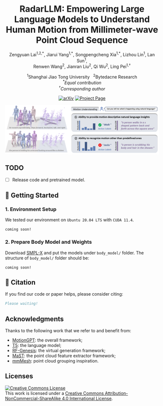 <h1 align="center">RadarLLM: Empowering Large Language Models to Understand Human  Motion from Millimeter-wave Point Cloud Sequence</h1>

<p align="center">
  Zengyuan Lai</a><sup>1,2,*</sup>,
  Jiarui Yang</a><sup>1,*</sup>,
  Songpengcheng Xia</a><sup>1,*</sup>,
  Lizhou Lin</a><sup>1</sup>,
  Lan Sun</a><sup>1</sup>,
  <br>
  Renwen Wang</a><sup>2</sup>,
  Jianran Liu</a><sup>2</sup>,
  Qi Wu</a><sup>2</sup>,
  Ling Pei</a><sup>1,&dagger;</sup>
</p>
<p align="center">
  <sup>1</sup>Shanghai Jiao Tong University&nbsp;&nbsp;
  <sup>2</sup>Bytedacne Research
  <br>
  <i><sup>*</sup>Equal contribution</i>
  <br>
  <i><sup>&dagger;</sup>Corresponding author</i>
</p>
<p align="center">
  <a href="https://arxiv.org/abs/"><img src='https://img.shields.io/badge/arXiv-Paper-red?logo=arxiv&logoColor=white' alt='arXiv'></a>
  <a href='https://inowlzy.github.io/radarllm/'><img src='https://img.shields.io/badge/Project_Page-Website-green?logo=googlechrome&logoColor=white' alt='Project Page'></a>
</p>
<div align="center">
  <img width="900px" src="./assets/intro.png"/>
</div>

## TODO
- [ ] Release code and pretrained model.

## 🚀 Getting Started

### 1. Environment Setup

We tested our environment on `Ubuntu 20.04 LTS` with `CUDA 11.4`.

```bash
coming soon!
```

### 2. Prepare Body Model and Weights

Download [SMPL-X](https://smpl-x.is.tue.mpg.de/) and put the models under `body_model/` folder. The structure of `body_model/` folder should be:

```
coming soon!
```

<!-- ## 🏄‍♂️ Contributors -->

<!-- ## 📖 Citation -->
## 📖 Citation
If you find our code or paper helps, please consider citing:
```bibtex
Please waiting!
```

## Acknowledgments

Thanks to the following work that we refer to and benefit from:
- [MotionGPT](https://github.com/OpenMotionLab/MotionGPT): the overall framework;
- [T5](https://github.com/google-research/text-to-text-transfer-transformer): the language model;
- [RF-Genesis](https://github.com/Asixa/RF-Genesis): the virtual generation framework;
- [MaST](https://github.com/JohnsonSign/MaST-Pre): the point cloud feature extractor framework;
- [mmMesh](https://github.com/HavocFiXer/mmMesh): point cloud grouping inspiration.


## Licenses
<a rel="license" href="http://creativecommons.org/licenses/by-nc-sa/4.0/"><img alt="Creative Commons License" style="border-width:0" src="https://i.creativecommons.org/l/by-nc-sa/4.0/80x15.png" /></a><br />This work is licensed under a <a rel="license" href="http://creativecommons.org/licenses/by-nc-sa/4.0/">Creative Commons Attribution-NonCommercial-ShareAlike 4.0 International License</a>.
